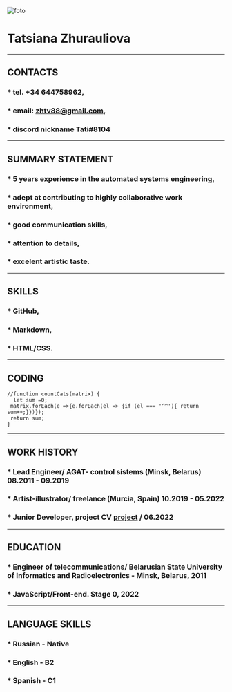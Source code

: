 ![foto](https://github.com/Tati-Zhurr/images/blob/eb3dbd2c1182c77f73d893d2cf6e2614a8aa2ac2/foto.JPG)
# **Tatsiana Zhurauliova**
****************
## **CONTACTS**
### * tel. +34 644758962,
### * email: zhtv88@gmail.com,
### * discord nickname Tati#8104  
*******************
## **SUMMARY STATEMENT**
### * 5 years experience in the automated systems engineering,
### * adept at contributing to highly collaborative work environment,
### * good communication skills,
### * attention to details,
### * excelent artistic taste.
****************
## **SKILLS**
### * GitHub,
### * Markdown,
### * HTML/CSS.
****************
## **CODING**
```
//function countCats(matrix) {
  let sum =0;
 matrix.forEach(e =>{e.forEach(el => {if (el === '^^'){ return sum++;}})});
 return sum;
}
```
************
## **WORK HISTORY**
### * Lead Engineer/ AGAT- control sistems (Minsk, Belarus) 08.2011 - 09.2019
### * Artist-illustrator/ freelance (Murcia, Spain) 10.2019 - 05.2022
### * Junior Developer, project CV [project](git@github.com:Tati-Zhurr/rsschool-cv.git) / 06.2022 
****************
## **EDUCATION**
### * Engineer of telecommunications/ Belarusian State University of Informatics and Radioelectronics - Minsk, Belarus, 2011
### * JavaScript/Front-end. Stage 0, 2022
****************
## **LANGUAGE SKILLS**
### * Russian - Native
### * English - B2
### * Spanish - C1

